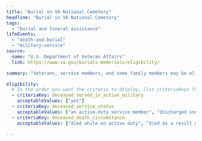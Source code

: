 ```yaml
---
title: "Burial in VA National Cemetery"
headline: "Burial in VA National Cemetery"
tags:
  - "burial and funeral assistance"
lifeEvents:
  - "death-and-burial"
  - "military-service"
source:
  name: "U.S. Department of Veteran Affairs"
  link: https://www.va.gov/burials-memorials/eligibility/

summary: "Veterans, service members, and some family members may be eligible for burial in a VA national cemetery."

eligibility:
  # In the order you want the criteria to display, list criteriaKeys from the csv here, each followed by a comma-separated list of which values indicate eligibility for that criteria. Wrap individual values in quotes if they have inner commas.
  - criteriaKey: deceased_served_in_active_military
    acceptableValues: ["yes"]
  - criteriaKey: deceased_service_status
    acceptableValues: ["an active-duty service member", "discharged under conditions other than dishonorable", "a member of the National Guard or Reserves"]
  - criteriaKey: deceased_death_circumstance
    acceptableValues: ["died while on active duty", "died as a result of a service-connected disability or illness", "died while receiving or traveling to receive VA care", "died while eligible, pending to receive or receiving VA compensation / pension"]

---
```

